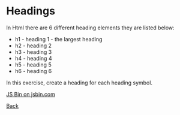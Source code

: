 # Headings

In Html there are 6 different heading elements they are listed below:

* h1 - heading 1 - the largest heading
* h2 - heading 2
* h3 - heading 3
* h4 - heading 4
* h5 - heading 5
* h6 - heading 6

In this exercise, create a heading for each heading symbol.

<a class="jsbin-embed" href="http://jsbin.com/famivu/4/embed?html,output">JS Bin on jsbin.com</a>

[Back](/1-hello-world/)
